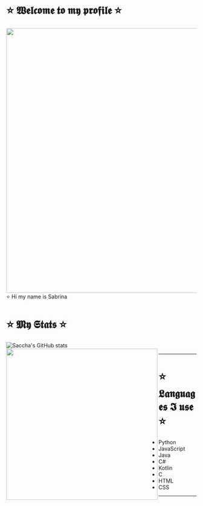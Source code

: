 # ⭐ 𝖂𝖊𝖑𝖈𝖔𝖒𝖊 𝖙𝖔 𝖒𝖞 𝖕𝖗𝖔𝖋𝖎𝖑𝖊 ⭐

<img src= https://c.tenor.com/6nBor-Pxi8MAAAAC/anime-onodera.gif width= "700"> ⭐ Hi my name is Sabrina 


# ⭐ 𝕸𝖞 𝕾𝖙𝖆𝖙𝖘 ⭐
![Saccha's GitHub stats](https://github-readme-stats.vercel.app/api?username=saccha&theme=dracula&show_icons=true) <img width="400px" align="left" src="https://github-readme-stats.vercel.app/api/top-langs/?username=Saccha&hide=html&layout=compact&theme=buefy" />  

-------------------------------------------------------------------------------------------------------------------------------------------
# ⭐ 𝕷𝖆𝖓𝖌𝖚𝖆𝖌𝖊𝖘 𝕴 𝖚𝖘𝖊 ⭐
 - Python
 - JavaScript
 - Java
 - C#
 - Kotlin
 - C
 - HTML
 - CSS    

-------------------------------------------------------------------------------------------------------------------------------------------

<!--
**Saccha/Saccha** is a ✨ _special_ ✨ repository because its `README.md` (this file) appears on your GitHub profile.

Here are some ideas to get you started:

- 🔭 I’m currently working on ...
- 🌱 I’m currently learning ...
- 👯 I’m looking to collaborate on ...
- 🤔 I’m looking for help with ...
- 💬 Ask me about ...
- 📫 How to reach me: ...
- 😄 Pronouns: ...
- ⚡ Fun fact: ...
-->
